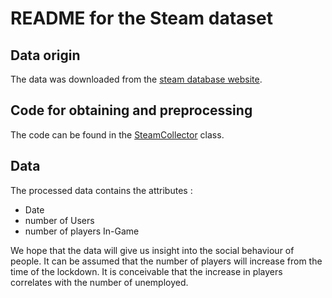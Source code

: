# README for the Steam dataset

## Data origin
The data was downloaded from the [steam database website](https://steamdb.info/app/753/graphs/).

## Code for obtaining and preprocessing
The code can be found in the [SteamCollector](/src/data_management/data_collection.py) class.

## Data
The processed data contains the attributes :
  - Date
  - number of Users
  - number of players In-Game

We hope that the data will give us insight into the social behaviour of people. It can be assumed that the number of players will increase from the time of the lockdown. It is conceivable that the increase in players correlates with the number of unemployed. 
